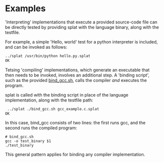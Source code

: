 # Examples

'Interpreting' implementations that execute a provided source-code file can be directly tested by providing splat with 
the language binary, along with the testfile.

For example, a simple 'Hello, world' test for a python interpreter is included, and can be invoked as follows:

```bash
../splat /usr/bin/python hello.py.splat 
OK
```

Tetsing 'compiling' implementations, which generate an executable that then needs to be invoked, involves an additional step.
A 'binding script', such as the provided [bind_gcc.sh](./bind_gcc.sh), calls the compiler <i>and</i> executes the program.

splat is called with the binding script in place of the language implementation, along with the testfile path:

```bash
 ../splat ./bind_gcc.sh gcc_example.c.splat 
OK
```

In this case, bind_gcc consists of two lines: the first runs gcc, and the second runs the compiled program:
```
# bind_gcc.sh
gcc -o test_binary $1
./test_binary
```
This general pattern applies for binding any compiler implementation.
